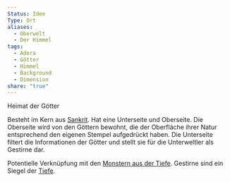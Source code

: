 ```yaml
---
Status: Idee
Type: Ort
aliases:
  - Oberwelt
  - Der Himmel
tags:
  - Adora
  - Götter
  - Himmel
  - Background
  - Dimension
share: "true"
---
```

Heimat der Götter

Besteht im Kern aus [Sankrit](../../Panoply/Material/Sankrit.md). Hat eine Unterseite und Oberseite. Die Oberseite wird von den Göttern bewohnt, die der Oberfläche ihrer Natur entsprechend den eigenen Stempel aufgedrückt haben. Die Unterseite filtert die Informationen der Götter und stellt sie für die Unterweltler als Gestirne dar. 

Potentielle Verknüpfung mit den [Monstern aus der Tiefe](../../Gefahren/Feinde%20der%20G%C3%B6tter/Die%20Umbra/Umbra.md). Gestirne sind ein Siegel der [Tiefe](../Biome/Tiefe.md). 